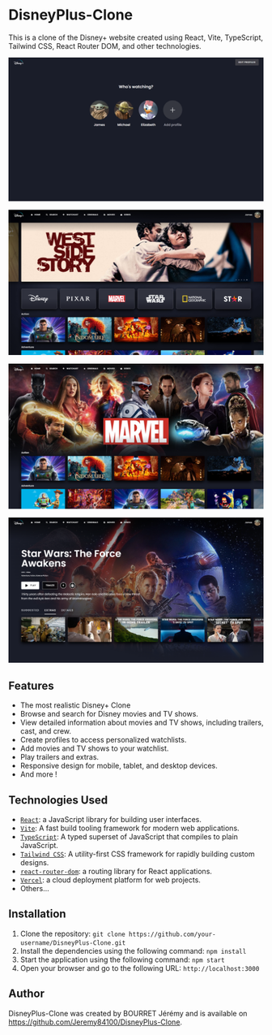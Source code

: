 # DisneyPlus-Clone

This is a clone of the Disney+ website created using React, Vite, TypeScript, Tailwind CSS, React Router DOM, and other technologies.

![DisneyPlus-Clone](./public/images/profiles.png)

![DisneyPlus-Clone](./public/images/main.png)

![DisneyPlus-Clone](./public/images/brand.png)

![DisneyPlus-Clone](./public/images/media.png)

## Features

- The most realistic Disney+ Clone
- Browse and search for Disney movies and TV shows.
- View detailed information about movies and TV shows, including trailers, cast, and crew.
- Create profiles to access personalized watchlists.
- Add movies and TV shows to your watchlist.
- Play trailers and extras.
- Responsive design for mobile, tablet, and desktop devices.
- And more !

## Technologies Used

- [`React`](https://reactjs.org/): a JavaScript library for building user interfaces.
- [`Vite`](https://vitejs.dev/): A fast build tooling framework for modern web applications.
- [`TypeScript`](https://www.typescriptlang.org/): A typed superset of JavaScript that compiles to plain JavaScript.
- [`Tailwind CSS`](https://tailwindcss.com/): A utility-first CSS framework for rapidly building custom designs.
- [`react-router-dom`](https://reactrouter.com/web/guides/quick-start): a routing library for React applications.
- [`Vercel`](https://vercel.com/): a cloud deployment platform for web projects.
- Others...

## Installation

1. Clone the repository: `git clone https://github.com/your-username/DisneyPlus-Clone.git`
2. Install the dependencies using the following command: `npm install`
3. Start the application using the following command: `npm start`
4. Open your browser and go to the following URL: `http://localhost:3000`

## Author

DisneyPlus-Clone was created by BOURRET Jérémy and is available on https://github.com/Jeremy84100/DisneyPlus-Clone.
